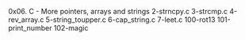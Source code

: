 0x06. C - More pointers, arrays and strings
2-strncpy.c
3-strcmp.c
4-rev_array.c
5-string_toupper.c
6-cap_string.c
7-leet.c
100-rot13
101-print_number
102-magic
